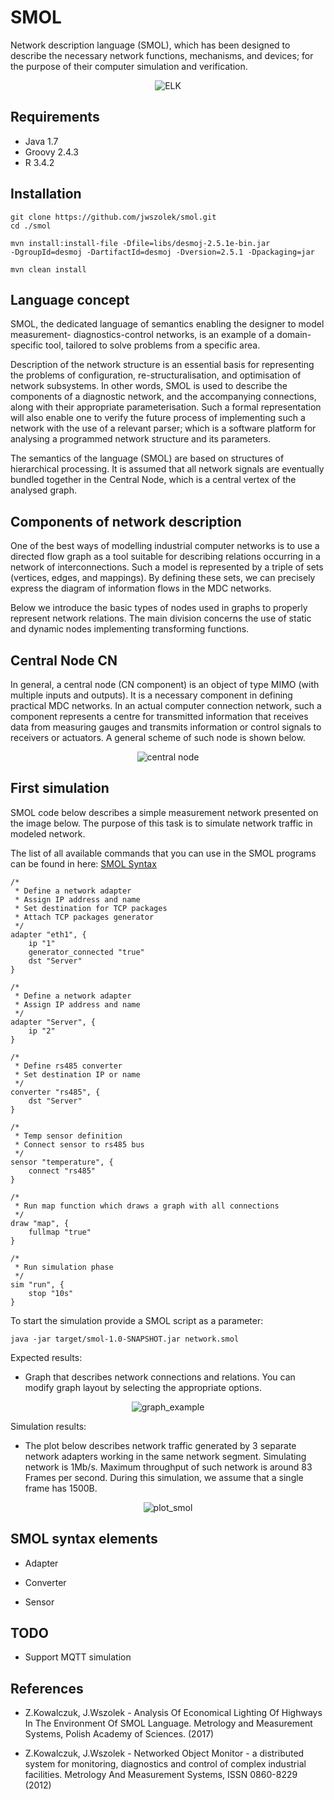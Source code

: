 # SMOL

Network description language (SMOL), which has been designed to describe the necessary network functions, mechanisms, and devices; for the purpose of their computer simulation and verification. 

<p align="center">
  <img src="readme-media/graph_smol.png?raw=true" alt="ELK"/>
</p>



## Requirements
* Java 1.7
* Groovy 2.4.3
* R 3.4.2

## Installation

```
git clone https://github.com/jwszolek/smol.git
cd ./smol

mvn install:install-file -Dfile=libs/desmoj-2.5.1e-bin.jar
-DgroupId=desmoj -DartifactId=desmoj -Dversion=2.5.1 -Dpackaging=jar   

mvn clean install
```

## Language concept

SMOL, the dedicated language of semantics enabling the designer to model measurement- diagnostics-control networks, is an example of a domain-specific tool, tailored to solve problems from a specific area.

Description of the network structure is an essential basis for representing the problems of configuration, re-structuralisation, and optimisation of network subsystems. In other words, SMOL is used to describe the components of a diagnostic network, and the accompanying connections, along with their appropriate parameterisation. Such a formal representation will also enable one to verify the future process of implementing such a network with the use of a relevant parser; which is a software platform for analysing a programmed network structure and its parameters.

The semantics of the language (SMOL) are based on structures of hierarchical processing. It is assumed that all network signals are eventually bundled together in the Central Node, which is a central vertex of the analysed graph.

## Components of network description

One of the best ways of modelling industrial computer networks is to use a directed flow graph as a tool suitable for describing relations occurring in a network of interconnections. Such a model is represented by a triple of sets (vertices, edges, and mappings). By defining these sets, we can precisely express the diagram of information flows in the MDC networks.

Below we introduce the basic types of nodes used in graphs to properly represent network relations. The main division concerns the use of static and dynamic nodes implementing transforming functions.

## Central Node CN

In general, a central node (CN component) is an object of type MIMO (with multiple inputs and outputs). It is a necessary component in defining practical MDC networks. In an actual computer connection network, such a component represents a centre for transmitted information that receives data from measuring gauges and transmits information or control signals to receivers or actuators. A general scheme of such node is shown below.

<p align="center">
  <img src="readme-media/central_node.png?raw=true" alt="central node"/>
</p>


## First simulation

SMOL code below describes a simple measurement network presented on the image below. The purpose of this task is to simulate network traffic in modeled network.
 
 The list of all available commands that you can use in the SMOL programs can be found in here: [SMOL Syntax](#smol-syntax-elements)
  

```
/*
 * Define a network adapter 
 * Assign IP address and name
 * Set destination for TCP packages
 * Attach TCP packages generator   
 */
adapter "eth1", {
    ip "1"
    generator_connected "true"
    dst "Server"
}

/*
 * Define a network adapter
 * Assign IP address and name
 */
adapter "Server", {
    ip "2"
}

/*
 * Define rs485 converter
 * Set destination IP or name
 */
converter "rs485", {
    dst "Server"
}

/*
 * Temp sensor definition
 * Connect sensor to rs485 bus
 */
sensor "temperature", {
    connect "rs485"
}

/*
 * Run map function which draws a graph with all connections 
 */ 
draw "map", {
    fullmap "true"
}

/*
 * Run simulation phase 
 */
sim "run", {
    stop "10s"
}
```

To start the simulation provide a SMOL script as a parameter:

```
java -jar target/smol-1.0-SNAPSHOT.jar network.smol
```

Expected results:

* Graph that describes network connections and relations. You can modify graph layout by selecting the appropriate options.

<p align="center">
  <img src="readme-media/graph_example.png?raw=true" alt="graph_example"/>
</p>


Simulation results:

* The plot below describes network traffic generated by 3 separate network adapters working in the same network segment. Simulating network is 1Mb/s. Maximum throughput of such network is around 83 Frames per second. During this simulation, we assume that a single frame has 1500B.

<p align="center">
  <img src="readme-media/smol.png?raw=true" alt="plot_smol"/>
</p>



## SMOL syntax elements

* Adapter

* Converter

* Sensor



## TODO
* Support MQTT simulation



## References
* Z.Kowalczuk, J.Wszolek - Analysis Of Economical Lighting Of Highways In The Environment Of SMOL Language. Metrology and Measurement Systems, Polish Academy of Sciences. (2017)

* Z.Kowalczuk, J.Wszolek - Networked Object Monitor - a distributed system for monitoring, diagnostics and control of complex industrial facilities. Metrology And Measurement Systems, ISSN 0860-8229 (2012)

  
